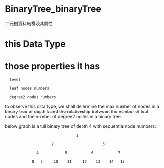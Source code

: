 # BinaryTree_binaryTree
二元樹資料結構及其屬性

# this Data Type


# those properties it has

      level

      leaf nodes numbers

      degree2 nodes numbers

to observe this data type, we shall determine the max number of nodes in a binary tree of depth k and the relationship between the number of leaf nodes and the number of degree2 nodes in a binary tree.


below graph is a full binary tree of depth 4 with sequential node numbers:

                                    1
                                    
                         2                      3
                         
                  4            5           6           7
             
                8   9     10    11     12    13    14   15
                
                
                 
                 

